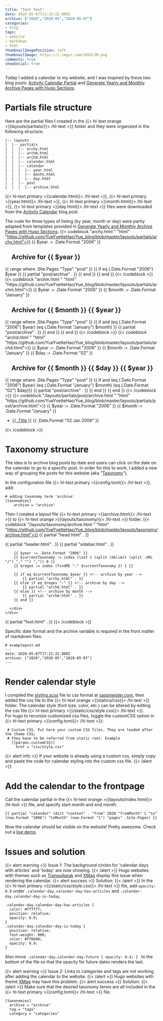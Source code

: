 ```yaml
---
title: "Test Test"
date: 2020-05-07T21:15:22.000Z
archive: ["2020","2020-05","2020-05-07"]
categories:
- blog
tags:
- website
- markdown
- html
thumbnailImagePosition: left
thumbnailImage: https://i.imgur.com/VXhGlJM.png
comments: true
showSocial: true
---
```


Today I added a calendar to my website, and I was inspired by these two blog posts: [Activity Calendar Partial](https://gohugohq.com/partials/activity-calendar-posts/) and [Generate Yearly and Monthly Archive Pages with Hugo Sections](https://blog.atj.me/2017/10/generate-yearly-and-monthly-archive-pages-with-hugo-sections/).

<!--more-->

<!-- toc -->

# Partials file structure

Here are the partial files I created in the {{< hl-text orange >}}layouts/partials/{{< /hl-text >}} folder and they were organized in the following structure.

```
|-- layouts
|  |-- partials
|  |  |-- archy.html
|  |  |-- archm.html
|  |  |-- archd.html
|  |  |-- calendar.html
|  |  |-- calendar
|  |  |  |-- year.html
|  |  |  |-- month.html
|  |  |  |-- day.html
|  |  |-- post
|  |  |  |-- archive.html
```
{{< hl-text primary >}}calendar.html{{< /hl-text >}}, {{< hl-text primary >}}year.html{{< /hl-text >}}, {{< hl-text primary >}}month.html{{< /hl-text >}}, {{< hl-text primary >}}day.html{{< /hl-text >}} files were downloaded from the [Activity Calendar](https://gohugohq.com/partials/activity-calendar-posts/) blog post.

The code for three types of listing (by year, month or day) were partly adapted from templates provided in [Generate Yearly and Monthly Archive Pages with Hugo Sections](https://blog.atj.me/2017/10/generate-yearly-and-monthly-archive-pages-with-hugo-sections/).
{{< codeblock "archy.html "  "html" "https://github.com/YueYvetteHao/Yue_blog/blob/master/layouts/partials/archy.html">}}
{{ $year := .Date.Format "2006" }}
<h2>&emsp;Archive for {{ $year }}</h2>
{{ range where .Site.Pages "Type" "post" }}
    {{ if eq (.Date.Format "2006") $year }}
        {{ partial "post/archive" . }}
    {{ end }}
{{ end }}
{{< /codeblock >}}
{{< codeblock "archm.html "  "html" "https://github.com/YueYvetteHao/Yue_blog/blob/master/layouts/partials/archm.html">}}
{{ $year := .Date.Format "2006" }}
{{ $month := .Date.Format "January" }}
<h2>&emsp;Archive for {{ $month }} {{ $year }}</h2>
{{ range where .Site.Pages "Type" "post" }}
	{{ if and (eq (.Date.Format "2006") $year) (eq (.Date.Format "January") $month) }}
		{{ partial "post/archive" . }}
	{{ end }}
{{ end }}
{{< /codeblock >}}
{{< codeblock "archd.html "  "html" "https://github.com/YueYvetteHao/Yue_blog/blob/master/layouts/partials/archd.html">}}
{{ $year := .Date.Format "2006" }}
{{ $month := .Date.Format "January" }}
{{ $day := .Date.Format "02" }}
<h2>&emsp;Archive for {{ $month }} {{ $day }} {{ $year }}</h2>
{{ range where .Site.Pages "Type" "post" }}
  	{{ if and (eq (.Date.Format "2006") $year) (eq (.Date.Format "January") $month) (eq (.Date.Format "02") $day)}}
    	{{ partial "post/archive" . }}
  	{{ end }}
{{ end }}
{{< /codeblock >}}
{{< codeblock "/layouts/partials/post/archive.html "  "html" "https://github.com/YueYvetteHao/Yue_blog/blob/master/layouts/partials/post/archive.html">}}
{{ $year := .Date.Format "2006" }}
{{ $month := .Date.Format "January" }}
<section class="boxes">
	<div class="archive archive-year box" data-date="{{ $year }}">
		<ul class="archive-posts archive-month" data-date="{{ $year }}{{ $month }}">
			<li class="archive-post archive-day">
     			<a href="{{ .Permalink }}">{{ .Title }}</a>
     			<span class="post-date">{{ .Date.Format "02 Jan 2006" }}</span>
			</li>
		</ul>
	</div>
</section>
{{< /codeblock >}}

# Taxonomy structure

The idea is to archive blog posts by date and users can click on the date on the calendar to go to a specific post. In order for this to work, I added a new way of grouping the posts for this website (aka "[Taxonomy](https://gohugo.io/templates/taxonomy-templates/)"). <br>

In the configuration file {{< hl-text primary >}}config.toml{{< /hl-text >}}, add:
```
# adding taxonomy term 'archive'
[taxonomies]
    archive = "archive"
```

Then I created a layout file {{< hl-text primary >}}archive.html{{< /hl-text >}} to {{< hl-text orange >}}layouts/taxonomy/{{< /hl-text >}} folder.
{{< codeblock "/layouts/taxonomy/archive.html "  "html" "https://github.com/YueYvetteHao/Yue_blog/blob/master/layouts/taxonomy/archive.html">}}
{{ partial "head.html" . }}
  <body>
    <div id="blog">
      {{ partial "header.html" . }}
      {{ partial "sidebar.html" . }}
      <div id="main" data-behavior="{{ .Scratch.Get "sidebarBehavior" }}"
        class="{{ with .Params.coverImage }}hasCover{{ end }}
               {{ if eq .Params.coverMeta "out" }}hasCoverMetaOut{{ else }}hasCoverMetaIn{{ end }}
               {{ with .Params.coverCaption }}hasCoverCaption{{ end }}">

        {{ $year := .Date.Format "2006" }}
        {{ $currentTaxonomy := index (last 1 (split (delimit (split .URL "/") "," "") ",")) 0 }}
        {{ $regex := index (findRE "-" $currentTaxonomy 2) 1 }}
    
        {{ if eq $currentTaxonomy $year }} <!-- archive by year -->
            {{ partial "archy.html" . }}
        {{ else if eq $regex "-" }} <!-- archive by day -->
            {{ partial "archd.html" . }}
        {{ else }} <!-- archive by month -->
            {{ partial "archm.html" . }}
        {{ end }}
	
      </div>
    </div>
  </body>
{{ partial "foot.html" . }}
{{< /codeblock >}}

Specific date format and the archive variable is required in the front matter of markdown files:
```
# examplepost.md
---
date: 2020-05-07T17:15:22.000Z
archive: ["2020","2020-05","2020-05-07"]
---
```


# Render calendar style

I compiled the [styling.scss](https://gohugohq.com/partials/activity-calendar-posts/) file to css format at [sassmeister.com](https://www.sassmeister.com/), then added the css file to the {{< hl-text orange >}}statics/css{{< /hl-text >}} folder. The calendar style (font size, color, etc.) can be altered by editing the css file {{< hl-text primary >}}/static/css/style.css{{< /hl-text >}}. <br>
For hugo to reconize customized css files, toggle the customCSS option in {{< hl-text primary >}}config.toml{{< /hl-text >}}:
```
 # Custom CSS. Put here your custom CSS files. They are loaded after the theme CSS;
 # they have to be referred from static root. Example
   [[params.customCSS]]
     href = "css/style.css"
```
{{< alert info >}} If your website is already using a custom css, simply copy and paste the code for calendar styling into the custom css file. {{< /alert >}} 

# Add the calendar to the frontpage

Call the calendar partial in the {{< hl-text orange >}}layouts/index.html{{< /hl-text >}} file, and specify start month and end month:

```
{{ partial "calendar" (dict "context" . "from" 2020 "fromMonth" 1 "to" (now.Format "2006") "toMonth" (now.Format "1") "pages" .Site.Pages) }}
```

Now the calendar should be visible on the website! Pretty awesome. Check out a [live demo](https://cgmonline.co/calendar/).

# Issues and solution

{{< alert warning >}} Issue 1: The background circles for 'calendar days with articles' and 'today' are now showing. {{< /alert >}}
Hugo websites with themes such as [Tranquilpeak](https://themes.gohugo.io/hugo-tranquilpeak-theme/) and [XMag](https://themes.gohugo.io/hugo-xmag/) display this issue when rendering the calendar.
{{< alert success >}} Solution: {{< /alert >}}
In the {{< hl-text primary >}}/static/css/style.css{{< /hl-text >}} file, add `opacity: 0.9` under `.calendar-day.calendar-day-has-articles` and `.calendar-day.calendar-day-is-today`. 
```
.calendar-day.calendar-day-has-articles {
  color: #ffffff;
  position: relative;
  opacity: 0.9;
}
.calendar-day.calendar-day-is-today {
  position: relative;
  font-weight: 800;
  color: #ff6600;
  opacity: 0.9;
}
```
Also move `.calendar-day.calendar-day-future { opacity: 0.4; } ` to the bottom of the file so that the opacity for future dates renders the last.

{{< alert warning >}} Issue 2: Links to categories and tags are not working after adding the calendar to the website. {{< /alert >}}
Hugo websites with theme [XMag](https://themes.gohugo.io/hugo-xmag/) may have this problem.
{{< alert success >}} Solution: {{< /alert >}}
Make sure that the desired taxonomy terms are all included in the {{< hl-text primary >}}config.toml{{< /hl-text >}} file.
```
[taxonomies]
  archive = "archive"
  tag = "tags"
  category = "categories"
```